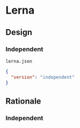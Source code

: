 # Lerna

## Design

### Independent

`lerna.json`
```json
{
  "version": "independent"
}
```

## Rationale

### Independent
